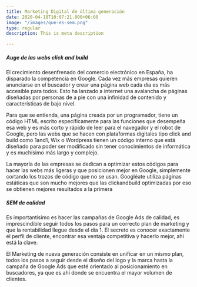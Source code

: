 ```yaml
---
title: Marketing Digital de última generación
date: 2020-04-18T10:07:21.000+06:00
image: "/images/que-es-sem.png"
type: regular
description: This is meta description

---
```

##### Auge de las webs click and build

El crecimiento desenfrenado del comercio electrónico en España, ha disparado la competencia en Google. Cada vez más empresas quieren anunciarse en el buscador y crear una página web cada día es más accesible para todos. Esto ha lanzado a internet una avalancha de páginas diseñadas por personas de a pie con una infinidad de contenido y características de bajo nivel.

Para que se entienda, una página creada por un programador, tiene un código HTML escrito específicamente para las funciones que desempeña esa web y es más corto y rápido de leer para el navegador y el robot de Google, pero las webs que se hacen con plataformas digitales tipo click and build como 1and1, Wix o Wordpress tienen un código interno que está diseñado para poder ser modificado sin tener conocimientos de informática y es muchísimo más largo y complejo.

La mayoría de las empresas se dedican a optimizar estos códigos para hacer las webs más ligeras y que posicionen mejor en Google, simplemente cortando los trozos de código que no se usan. Googléate utiliza páginas estáticas que son mucho mejores que las clickandbuild optimizadas por eso se obtienen mejores resultados a la primera

##### SEM de calidad

Es importantísimo es hacer las campañas de Google Ads de calidad, es imprescindible seguir todos los pasos para un correcto plan de marketing y que la rentabilidad llegue desde el día 1. El secreto es conocer exactamente el perfil de cliente, encontrar esa ventaja competitiva y hacerlo mejor, ahí está la clave.

El Marketing de nueva generación consiste en unificar en un mismo plan, todos los pasos a seguir desde el diseño del logo y la marca hasta la campaña de Google Ads que esté orientado al posicionamiento en buscadores, ya que es ahí donde se encuentra el mayor volumen de clientes.
